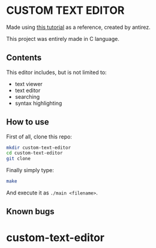 # CUSTOM TEXT EDITOR

Made using [this tutorial](https://viewsourcecode.org/snaptoken/kilo/index.html) as a reference, created by antirez.

This project was entirely made in C language.

## Contents

This editor includes, but is not limited to:
- text viewer
- text editor
- searching
- syntax highlighting

## How to use

First of all, clone this repo:
```bash
mkdir custom-text-editor
cd custom-text-editor
git clone

```

Finally simply type:
```bash
make
```

And execute it as `./main <filename>`.

## Known bugs
# custom-text-editor
